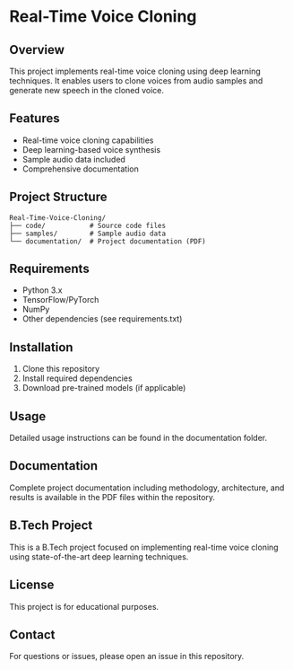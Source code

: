 # Real-Time Voice Cloning

## Overview
This project implements real-time voice cloning using deep learning techniques. It enables users to clone voices from audio samples and generate new speech in the cloned voice.

## Features
- Real-time voice cloning capabilities
- Deep learning-based voice synthesis
- Sample audio data included
- Comprehensive documentation

## Project Structure
```
Real-Time-Voice-Cloning/
├── code/           # Source code files
├── samples/        # Sample audio data
└── documentation/  # Project documentation (PDF)
```

## Requirements
- Python 3.x
- TensorFlow/PyTorch
- NumPy
- Other dependencies (see requirements.txt)

## Installation
1. Clone this repository
2. Install required dependencies
3. Download pre-trained models (if applicable)

## Usage
Detailed usage instructions can be found in the documentation folder.

## Documentation
Complete project documentation including methodology, architecture, and results is available in the PDF files within the repository.

## B.Tech Project
This is a B.Tech project focused on implementing real-time voice cloning using state-of-the-art deep learning techniques.

## License
This project is for educational purposes.

## Contact
For questions or issues, please open an issue in this repository.
